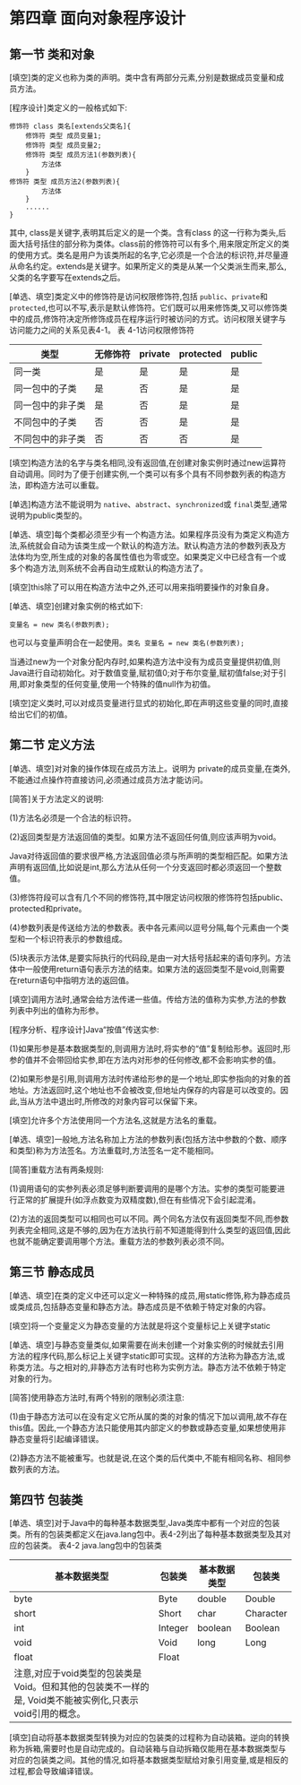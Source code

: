 # 第四章 面向对象程序设计

## 第一节 类和对象

[填空]类的定义也称为类的声明。类中含有两部分元素,分别是数据成员变量和成员方法。

[程序设计]类定义的一般格式如下:

```
修饰符 class 类名[extends父类名]{
    修饰符 类型 成员变量1;
    修饰符 类型 成员变量2;
    修饰符 类型 成员方法1(参数列表){
        方法体
    }
修饰符 类型 成员方法2(参数列表){
        方法体
    }
    ......
}
```

其中, class是关键字,表明其后定义的是一个类。含有class 的这一行称为类头,后面大括号括住的部分称为类体。class前的修饰符可以有多个,用来限定所定义的类的使用方式。类名是用户为该类所起的名字,它必须是一个合法的标识符,并尽量遵从命名约定。extends是关键字。如果所定义的类是从某一个父类派生而来,那么,父类的名字要写在extends之后。

[单选、填空]类定义中的修饰符是访问权限修饰符,包括 `public`、`private`和 `protected`,也可以不写,表示是默认修饰符。它们既可以用来修饰类,又可以修饰类中的成员,修饰符决定所修饰成员在程序运行时被访问的方式。访问权限关键字与访问能力之间的关系见表4-1。
表 4-1访问权限修饰符

| 类型             | 无修饰符 | private | protected | public |
| ---------------- | -------- | ------- | --------- | ------ |
| 同一类           | 是       | 是      | 是        | 是     |
| 同一包中的子类   | 是       | 否      | 是        | 是     |
| 同一包中的非子类 | 是       | 否      | 是        | 是     |
| 不同包中的子类   | 否       | 否      | 是        | 是     |
| 不同包中的非子类 | 否       | 否      | 否        | 是     |

[填空]构造方法的名字与类名相同,没有返回值,在创建对象实例时通过new运算符自动调用。同时为了便于创建实例,一个类可以有多个具有不同参数列表的构造方法，即构造方法可以重载。

[单选]构造方法不能说明为 `native`、`abstract`、`synchronized`或 `final`类型,通常说明为public类型的。

[单选、填空]每个类都必须至少有一个构造方法。如果程序员没有为类定义构造方法,系统就会自动为该类生成一个默认的构造方法。默认构造方法的参数列表及方法体均为空,所生成的对象的各属性值也为零或空。如果类定义中已经含有一个或多个构造方法,则系统不会再自动生成默认的构造方法了。

[填空]this除了可以用在构造方法中之外,还可以用来指明要操作的对象自身。

[单选、填空]创建对象实例的格式如下:

`变量名 = new 类名(参数列表);`

也可以与变量声明合在一起使用。`类名 变量名 = new 类名(参数列表);`

当通过new为一个对象分配内存时,如果构造方法中没有为成员变量提供初值,则Java进行自动初始化。对于数值变量,赋初值0;对于布尔变量,赋初值false;对于引用,即对象类型的任何变量,使用一个特殊的值null作为初值。

[填空]定义类时,可以对成员变量进行显式的初始化,即在声明这些变量的同时,直接给出它们的初值。

## 第二节 定义方法

[单选、填空]对对象的操作体现在成员方法上。说明为 private的成员变量,在类外,不能通过点操作符直接访问,必须通过成员方法才能访问。

[简答]关于方法定义的说明:

(1)方法名必须是一个合法的标识符。

(2)返回类型是方法返回值的类型。如果方法不返回任何值,则应该声明为void。

Java对待返回值的要求很严格,方法返回值必须与所声明的类型相匹配。如果方法声明有返回值,比如说是int,那么方法从任何一个分支返回时都必须返回一个整数值。

(3)修饰符段可以含有几个不同的修饰符,其中限定访问权限的修饰符包括public、protected和private。

(4)参数列表是传送给方法的参数表。表中各元素间以逗号分隔,每个元素由一个类型和一个标识符表示的参数组成。

(5)块表示方法体,是要实际执行的代码段,是由一对大括号括起来的语句序列。方法体中一般使用return语句表示方法的结束。如果方法的返回类型不是void,则需要在return语句中指明方法的返回值。

[填空]调用方法时,通常会给方法传递一些值。传给方法的值称为实参,方法的参数列表中列出的值称为形参。

[程序分析、程序设计]Java“按值”传送实参:

(1)如果形参是基本数据类型的,则调用方法时,将实参的“值”复制给形参。返回时,形参的值并不会带回给实参,即在方法内对形参的任何修改,都不会影响实参的值。

(2)如果形参是引用,则调用方法时传递给形参的是一个地址,即实参指向的对象的首地址。方法返回时,这个地址也不会被改变,但地址内保存的内容是可以改变的。因此,当从方法中退出时,所修改的对象内容可以保留下来。

[填空]允许多个方法使用同一个方法名,这就是方法名的重载。

[单选、填空]一般地,方法名称加上方法的参数列表(包括方法中参数的个数、顺序和类型)称为方法签名。方法重载时,方法签名一定不能相同。

[简答]重载方法有两条规则:

(1)调用语句的实参列表必须足够判断要调用的是哪个方法。实参的类型可能要进行正常的扩展提升(如浮点数变为双精度数),但在有些情况下会引起混淆。

(2)方法的返回类型可以相同也可以不同。两个同名方法仅有返回类型不同,而参数列表完全相同,这是不够的,因为在方法执行前不知道能得到什么类型的返回值,因此也就不能确定要调用哪个方法。重载方法的参数列表必须不同。

## 第三节 静态成员

[单选、填空]在类的定义中还可以定义一种特殊的成员,用static修饰,称为静态成员或类成员,包括静态变量和静态方法。静态成员是不依赖于特定对象的内容。

[填空]将一个变量定义为静态变量的方法就是将这个变量标记上关键字static

[单选、填空]与静态变量类似,如果需要在尚未创建一个对象实例的时候就去引用方法的程序代码,那么标记上关键字static即可实现。这样的方法称为静态方法,或称类方法。与之相对的,非静态方法有时也称为实例方法。静态方法不依赖于特定对象的行为。

[简答]使用静态方法时,有两个特别的限制必须注意:

(1)由于静态方法可以在没有定义它所从属的类的对象的情况下加以调用,故不存在this值。因此,一个静态方法只能使用其内部定义的参数或静态变量,如果想使用非静态变量将引起编译错误。

(2)静态方法不能被重写。也就是说,在这个类的后代类中,不能有相同名称、相同参数列表的方法。

## 第四节 包装类

[单选、填空]对于Java中的每种基本数据类型,Java类库中都有一个对应的包装类。所有的包装类都定义在java.lang包中。表4-2列出了每种基本数据类型及其对应的包装类。
表4-2 java.lang包中的包装类

| 基本数据类型                                                                                             | 包装类  | 基本数据类型 | 包装类    |
| -------------------------------------------------------------------------------------------------------- | ------- | ------------ | --------- |
| byte                                                                                                     | Byte    | double       | Double    |
| short                                                                                                    | Short   | char         | Character |
| int                                                                                                      | Integer | boolean      | Boolean   |
| void                                                                                                     | Void    | long         | Long      |
| float                                                                                                    | Float   |              |           |
| 注意,对应于void类型的包装类是Void。但和其他的包装类不一样的是, Void类不能被实例化,只表示void引用的概念。 |         |              |           |

[填空]自动将基本数据类型转换为对应的包装类的过程称为自动装箱。逆向的转换称为拆箱,需要时也是自动完成的。自动装箱与自动拆箱仅能用在基本数据类型与对应的包装类之间。其他的情况,如将基本数据类型赋给对象引用变量,或是相反的过程,都会导致编译错误。
